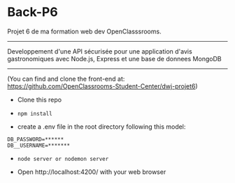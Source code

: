 # Back-P6

Projet 6 de ma formation web dev OpenClasssrooms.
***
Developpement d'une API sécurisée pour une application d'avis gastronomiques
 avec Node.js, Express et une base de donnees MongoDB
***
(You can find and clone the front-end at: https://github.com/OpenClassrooms-Student-Center/dwj-projet6)

* Clone this repo

* `npm install`

* create a .env file in the root directory following this model:
```
DB_PASSWORD=******
DB__USERNAME=*******
```
* `node server or nodemon server` 

* Open http://localhost:4200/ with your web browser
